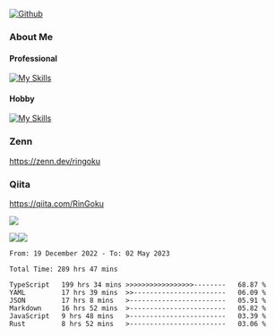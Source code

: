 [![Github](https://img.shields.io/github/followers/RinGoku?label=Follow&style=social)](https://github.com/RinGoku)

### About Me
#### Professional
[![My Skills](https://skillicons.dev/icons?i=react,ts,js,nodejs,java,graphql,firebase,githubactions&theme=light)](https://skillicons.dev)
#### Hobby
[![My Skills](https://skillicons.dev/icons?i=unity,rust,py&theme=light)](https://skillicons.dev)

### Zenn
https://zenn.dev/ringoku
### Qiita
https://qiita.com/RinGoku


![](https://github-profile-summary-cards.vercel.app/api/cards/profile-details?username=RinGoku&theme=default)

![](https://github-profile-summary-cards.vercel.app/api/cards/repos-per-language?username=RinGoku&theme=default)![](https://github-profile-summary-cards.vercel.app/api/cards/stats?username=RinGoku&theme=default)

<!--START_SECTION:waka-->

```text
From: 19 December 2022 - To: 02 May 2023

Total Time: 289 hrs 47 mins

TypeScript   199 hrs 34 mins >>>>>>>>>>>>>>>>>--------   68.87 %
YAML         17 hrs 39 mins  >>-----------------------   06.09 %
JSON         17 hrs 8 mins   >------------------------   05.91 %
Markdown     16 hrs 52 mins  >------------------------   05.82 %
JavaScript   9 hrs 48 mins   >------------------------   03.39 %
Rust         8 hrs 52 mins   >------------------------   03.06 %
```

<!--END_SECTION:waka-->

